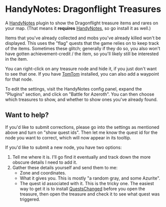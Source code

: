 # HandyNotes: Dragonflight Treasures

A [HandyNotes](https://www.curseforge.com/wow/addons/handynotes) plugin to show the Dragonflight treasure items and rares on your map. (That means it **requires** [HandyNotes](https://www.curseforge.com/wow/addons/handynotes), so go install it as well.)

Items that you've already collected and mobs you've already killed won't be displayed. This uses the "flag" quests that the game relies on to keep track of the items. Sometimes these glitch; generally if they do so, you also won't have gotten achievement-credit / the item, so you'll likely still be interested in the item.

You can right-click on any treasure node and hide it, if you just don't want to see that one. If you have [TomTom](https://www.curseforge.com/wow/addons/tomtom) installed, you can also add a waypoint for that node.

To edit the settings, visit the HandyNotes config panel, expand the "Plugins" section, and click on "Battle for Azeroth". You can then choose which treasures to show, and whether to show ones you've already found.

## Want to help?

If you'd like to submit corrections, please go into the settings as mentioned above and turn on "show quest ids". Then let me know the quest id for the node you want to correct, which will now appear in its tooltip.

If you'd like to submit a new node, you have two options:

1. Tell me where it is. I'll go find it eventually and track down the more obscure details I need to add it.
1. Gather these details yourself and send them to me:
    * Zone and coordinates.
    * What it gives you. This is mostly "a random gray, and some Azurite".
    * The quest id associated with it. This is the tricky one. The easiest way to get it is to install [QuestsChanged](https://www.wowace.com/addons/questschanged/) before you open the treasure, then open the treasure and check it to see what quest was triggered.